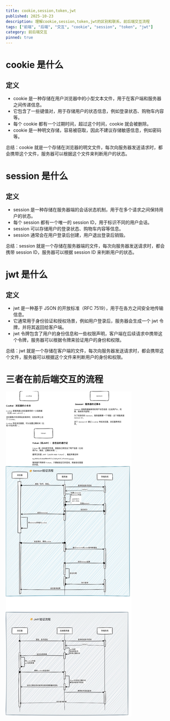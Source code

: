 ```yaml
---
title: cookie,session,token,jwt
published: 2025-10-23
description: 理解cookie,session,token,jwt的区别和联系，前后端交互流程
tags: ["前端", "后端", "交互", "cookie", "session", "token", "jwt"]
category: 前后端交互
pinned: true
---
```


# cookie 是什么

## 定义

- cookie 是一种存储在用户浏览器中的小型文本文件，用于在客户端和服务器之间传递信息。
- 它包含了一些键值对，用于存储用户的状态信息，例如登录状态、购物车内容等。
- 每个 cookie 都有一个过期时间，超过这个时间，cookie 就会被删除。
- cookie 是一种明文存储，容易被窃取，因此不建议存储敏感信息，例如密码等。

总结：cookie 就是一个存储在浏览器的明文文件，每次向服务器发送请求时，都会携带这个文件，服务器可以根据这个文件来判断用户的状态。

# session 是什么

## 定义

- session 是一种存储在服务器端的会话状态机制，用于在多个请求之间保持用户的状态。
- 每个 session 都有一个唯一的 session ID，用于标识不同的用户会话。
- session 可以存储用户的登录状态、购物车内容等信息。
- session 通常会在用户登录后创建，用户退出登录后销毁。

总结：session 就是一个存储在服务器端的文件，每次向服务器发送请求时，都会携带 session ID，服务器可以根据 session ID 来判断用户的状态。

# jwt 是什么

## 定义

- jwt 是一种基于 JSON 的开放标准（RFC 7519），用于在各方之间安全地传输信息。
- 它通常用于身份验证和授权场景，例如用户登录后，服务器会生成一个 jwt 令牌，并将其返回给客户端。
- jwt 令牌包含了用户的身份信息和一些权限声明，客户端在后续请求中携带这个令牌，服务器可以根据令牌来验证用户的身份和权限。

总结：jwt 就是一个存储在客户端的文件，每次向服务器发送请求时，都会携带这个文件，服务器可以根据这个文件来判断用户的身份和权限。

# 三者在前后端交互的流程

![流程](./后端安全验证流程.jpg "后端安全验证流程")
